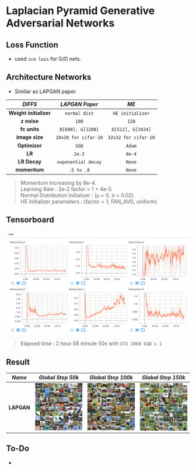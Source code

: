 # Laplacian Pyramid Generative Adversarial Networks

## Loss Function

* used ```sce loss``` for G/D nets.

## Architecture Networks

* Similar as LAPGAN paper.

*DIFFS* | *LAPGAN Paper* | *ME*  |
 :---:  |     :---:      | :---: |
 **Weight initializer** | ``normal dist`` | ``HE initializer`` |
 **z noise** | ``100`` | ``128`` |
 **fc units** | ``D[600], G[1200]`` | ``D[512], G[1024]``
 **image size** | ``28x28 for cifar-10`` | ``32x32 for cifar-10`` |
 **Optimizer** | ``SGD`` | ``Adam`` |
 **LR** | ``2e-2`` | ``8e-4`` |
 **LR Decay** | ``exponential decay`` | ``None`` |
 **momentum** | ``.5 to .8`` | ``None`` |

> Momentum Increasing by 8e-4. <br/>
> Learning Rate : 2e-2 factor = 1 + 4e-5 <br/>
> Normal Distribution Initializer : (µ = 0, σ = 0.02) <br/>
> HE Initializer parameters       : (factor = 1, FAN_AVG, uniform)

## Tensorboard

![result](./lapgan_tb.png)

> Elapsed time : 2 hour 58 minute 50s with ``GTX 1060 6GB x 1``

## Result

*Name* | *Global Step 50k* | *Global Step 100k* | *Global Step 150k*
:---: | :---: | :---: | :---:
**LAPGAN**    | ![img](./gen_img/train_50000.png) | ![img](./gen_img/train_100000.png) | ![img](./gen_img/train_150000.png)

## To-Do
* 
